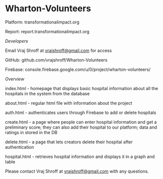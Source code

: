 # Wharton-Volunteers

Platform: transformationalimpact.org

Report: report.transformationalimpact.org


*Developers*

Email Vraj Shroff at vrajshroff@gmail.com for access

GitHub: github.com/vrajshroff/Wharton-Volunteers

Firebase: console.firebase.google.com/u/0/project/wharton-volunteers/


*Overview*

index.html - homepage that displays basic hospital information about all the hospitals in the system from the database 

about.html - regular html file with information about the project

auth.html - authenticates users through Firebase to add or delete hospitals 

create.html - a page where people can enter hospital information and get a preliminary score; they can also add their hospital to our platform; data and ratings in stored in the DB

delete.html - a page that lets creators delete their hospital after authentication

hospital.html - retrieves hospital information and displays it in a graph and table



Please contact Vraj Shroff at vrajshroff@gmail.com with any questions.
